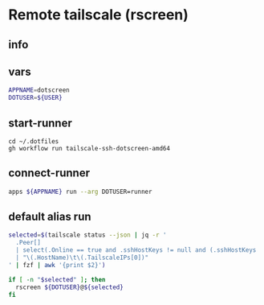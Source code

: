 # Remote tailscale (rscreen)


## info


## vars
```sh
APPNAME=dotscreen
DOTUSER=${USER}
```

## start-runner
```
cd ~/.dotfiles
gh workflow run tailscale-ssh-dotscreen-amd64
```

## connect-runner
```sh interactive
apps ${APPNAME} run --arg DOTUSER=runner
```


## default alias run
```sh interactive
selected=$(tailscale status --json | jq -r '
  .Peer[] 
  | select(.Online == true and .sshHostKeys != null and (.sshHostKeys | length > 0))
  | "\(.HostName)\t\(.TailscaleIPs[0])"
' | fzf | awk '{print $2}')

if [ -n "$selected" ]; then
  rscreen ${DOTUSER}@${selected}
fi
```

